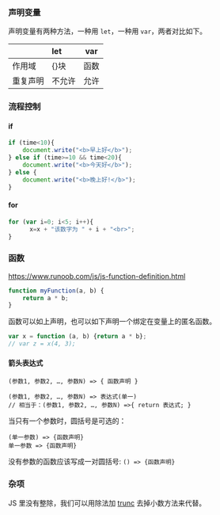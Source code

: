 
### 声明变量

声明变量有两种方法，一种用 `let`，一种用 `var`，两者对比如下。

|      | let | var |
| :--- | :-- | --- |
| 作用域  | {}块 | 函数  |
| 重复声明 | 不允许 | 允许  |

### 流程控制

#### if

```js
if (time<10){
    document.write("<b>早上好</b>");
} else if (time>=10 && time<20){
    document.write("<b>今天好</b>");
} else {
    document.write("<b>晚上好!</b>");
}
```

#### for

```js
for (var i=0; i<5; i++){
      x=x + "该数字为 " + i + "<br>";
}
```

### 函数

https://www.runoob.com/js/js-function-definition.html

```js
function myFunction(a, b) {  
    return a * b;  
}
```

函数可以如上声明，也可以如下声明一个绑定在变量上的匿名函数。

```js
var x = function (a, b) {return a * b};
// var z = x(4, 3);
```


#### 箭头表达式

```plaintext
(参数1, 参数2, …, 参数N) => { 函数声明 }

(参数1, 参数2, …, 参数N) => 表达式(单一)
// 相当于：(参数1, 参数2, …, 参数N) =>{ return 表达式; }
```

当只有一个参数时，圆括号是可选的：

```plaintext
(单一参数) => {函数声明}
单一参数 => {函数声明}
```

没有参数的函数应该写成一对圆括号: `() => {函数声明}`

### 杂项

JS 里没有整除，我们可以用除法加 [trunc](各类对象及方法/Math%20对象.md#方法#trunc) 去掉小数方法来代替。